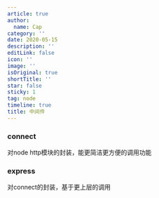 ```yaml
---
article: true
author:
  name: Cap
category: ''
date: 2020-05-15
description: ''
editLink: false
icon: ''
image: ''
isOriginal: true
shortTitle: ''
star: false
sticky: 1
tag: node
timeline: true
title: 中间件
---
```





  ### connect
对node http模块的封装，能更简洁更方便的调用功能

### express
对connect的封装，基于更上层的调用


